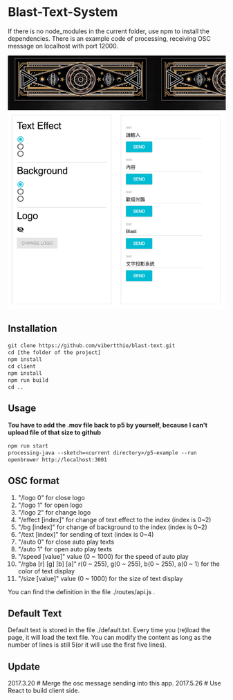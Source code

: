 # Blast-Text-System

If there is no node_modules in the current folder,
use npm to install the dependencies.
There is an example code of processing, receiving OSC message on localhost with port 12000.

![alt tag](https://github.com/vibertthio/blast-text/blob/master/demo.png)

## Installation

```
git clone https://github.com/vibertthio/blast-text.git
cd [the folder of the project]
npm install
cd client
npm install
npm run build
cd ..
```

## Usage

**Tou have to add the .mov file back to p5 by yourself, because I can't upload file of that size to github**

```
npm run start
processing-java --sketch=<current directory>/p5-example --run
openbrower http://localhost:3001
```

## OSC format
1.   "/logo 0" for close logo
2.   "/logo 1" for open logo
3.   "/logo 2" for change logo
4.   "/effect [index]" for change of text effect to the index (index is 0~2)
5.   "/bg [index]" for change of background to the index (index is 0~2)
6.   "/text [index]" for sending of text (index is 0~4)
7.   "/auto 0" for close auto play texts
8.   "/auto 1" for open auto play texts
9.   "/speed [value]" value (0 ~ 1000) for the speed of auto play
10.   "/rgba [r] [g] [b] [a]"  r(0 ~ 255), g(0 ~ 255), b(0 ~ 255), a(0 ~ 1) for the color of text display
11.   "/size [value]" value (0 ~ 1000) for the size of text display


You can find the definition in the file ./routes/api.js .

## Default Text
Default text is stored in the file ./default.txt.
Every time you (re)load the page, it will load the text file.
You can modify the content as long as the number of lines is still 5(or it will use the first five lines).

## Update
2017.3.20 # Merge the osc message sending into this app.
2017.5.26 # Use React to build client side.
